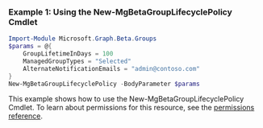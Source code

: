 ### Example 1: Using the New-MgBetaGroupLifecyclePolicy Cmdlet
```powershell
Import-Module Microsoft.Graph.Beta.Groups
$params = @{
	GroupLifetimeInDays = 100
	ManagedGroupTypes = "Selected"
	AlternateNotificationEmails = "admin@contoso.com"
}
New-MgBetaGroupLifecyclePolicy -BodyParameter $params
```
This example shows how to use the New-MgBetaGroupLifecyclePolicy Cmdlet.
To learn about permissions for this resource, see the [permissions reference](/graph/permissions-reference).
